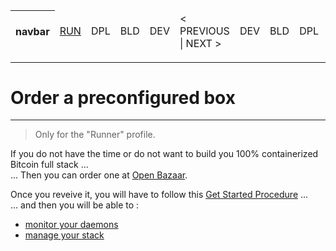 <table>
    <thead>
        <tr>
            <th>navbar</th>
            <td><A href="https://github.com/babonet13/HostYourNode/blob/master/HowTo/OrderPreconfiguredBox.md">RUN</A></td>
            <td>DPL</td>
            <td>BLD</td>
            <td>DEV</td>
            <td>< PREVIOUS | NEXT ></td>
            <td>DEV</td>
            <td>BLD</td>
            <td>DPL</td>
            <td><A href="https://github.com/babonet13/HostYourNode/tree/master/HowTo/6_MonitorDaemons">RUN</A></td>
            <th><A href="https://github.com/babonet13/HostYourNode/blob/master/Who/Profiles.md">profiles</A></th>
        </tr>
    </thead>
</table>

---
# Order a preconfigured box
---
> Only for the "Runner" profile.

If you do not have the time or do not want to build you 100% containerized Bitcoin full stack ...   
... Then you can order one at <A href="http://bit.ly/2DOj69o">Open Bazaar</A>.

Once you reveive it, you will have to follow this <A href="http://bit.ly/2P5y78f">Get Started Procedure</A> ...   
... and then you will be able to  :
* <A href="https://github.com/babonet13/HostYourNode/tree/master/HowTo/6_MonitorDaemons">monitor your daemons</A>
* <A href="https://github.com/babonet13/HostYourNode/blob/master/Who/Profiles.md">manage your stack</A>

